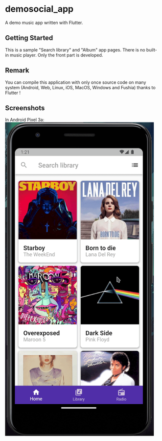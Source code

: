# demosocial_app

A demo music app written with Flutter.

## Getting Started

This is a sample "Search library" and "Album" app pages. There is no built-in music player.  Only the front part is developed.

## Remark
You can compile this application with only once source code on many system (Android, Web, Linux, iOS, MacOS, Windows and Fushia) thanks to Flutter !  

## Screenshots
In Android Pixel 3a:  
![](https://github.com/davipro34/demomusic_app/blob/main/README/Compilation_Android_demomusic_app.gif)
  